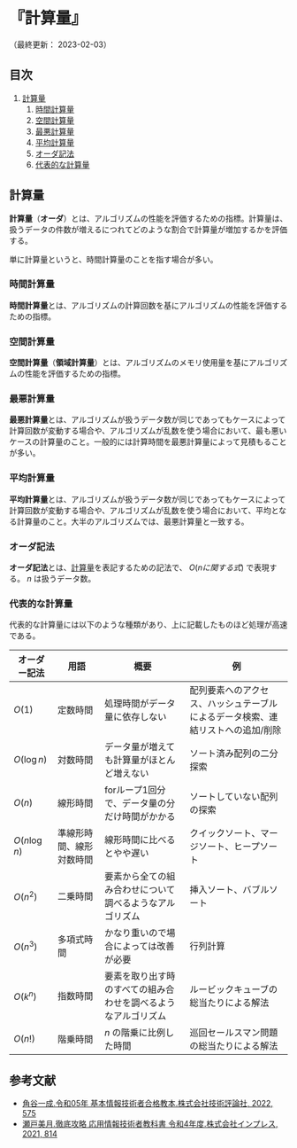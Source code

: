 # 『計算量』

（最終更新： 2023-02-03）


## 目次

1. [計算量](#計算量)
	1. [時間計算量](#時間計算量)
	1. [空間計算量](#空間計算量)
	1. [最悪計算量](#最悪計算量)
	1. [平均計算量](#平均計算量)
	1. [オーダ記法](#オーダ記法)
	1. [代表的な計算量](#代表的な計算量)


## 計算量

**計算量**（**オーダ**）とは、アルゴリズムの性能を評価するための指標。計算量は、扱うデータの件数が増えるにつれてどのような割合で計算量が増加するかを評価する。

単に計算量というと、時間計算量のことを指す場合が多い。

### 時間計算量

**時間計算量**とは、アルゴリズムの計算回数を基にアルゴリズムの性能を評価するための指標。

### 空間計算量

**空間計算量**（**領域計算量**）とは、アルゴリズムのメモリ使用量を基にアルゴリズムの性能を評価するための指標。

### 最悪計算量

**最悪計算量**とは、アルゴリズムが扱うデータ数が同じであってもケースによって計算回数が変動する場合や、アルゴリズムが乱数を使う場合において、最も悪いケースの計算量のこと。一般的には計算時間を最悪計算量によって見積もることが多い。

### 平均計算量

**平均計算量**とは、アルゴリズムが扱うデータ数が同じであってもケースによって計算回数が変動する場合や、アルゴリズムが乱数を使う場合において、平均となる計算量のこと。大半のアルゴリズムでは、最悪計算量と一致する。

### オーダ記法

**オーダ記法**とは、[計算量](#計算量)を表記するための記法で、 $O(nに関する式)$ で表現する。 $n$ は扱うデータ数。

### 代表的な計算量

代表的な計算量には以下のような種類があり、上に記載したものほど処理が高速である。

| オーダー記法  | 用語                     | 概要                                                           | 例                                                                              |
|---------------|--------------------------|----------------------------------------------------------------|---------------------------------------------------------------------------------|
| $O(1)$        | 定数時間                 | 処理時間がデータ量に依存しない                                 | 配列要素へのアクセス、ハッシュテーブルによるデータ検索、連結リストへの追加/削除 |
| $O(\log{n})$  | 対数時間                 | データ量が増えても計算量がほとんど増えない                     | ソート済み配列の二分探索                                                        |
| $O(n)$        | 線形時間                 | forループ1回分で、データ量の分だけ時間がかかる                 | ソートしていない配列の探索                                                      |
| $O(n\log{n})$ | 準線形時間、線形対数時間 | 線形時間に比べるとやや遅い                                     | クイックソート、マージソート、ヒープソート                                      |
| $O(n^2)$      | 二乗時間                 | 要素から全ての組み合わせについて調べるようなアルゴリズム       | 挿入ソート、バブルソート                                                        |
| $O(n^3)$      | 多項式時間               | かなり重いので場合によっては改善が必要                         | 行列計算                                                                        |
| $O(k^n)$      | 指数時間                 | 要素を取り出す時のすべての組み合わせを調べるようなアルゴリズム | ルービックキューブの総当たりによる解法                                          |
| $O(n!)$       | 階乗時間                 | $n$ の階乗に比例した時間                                        | 巡回セールスマン問題の総当たりによる解法                                        |


## 参考文献

- [角谷一成.令和05年 基本情報技術者合格教本.株式会社技術評論社, 2022, 575](https://gihyo.jp/book/2022/978-4-297-13164-7)
- [瀬戸美月.徹底攻略 応用情報技術者教科書 令和4年度.株式会社インプレス, 2021, 814](https://book.impress.co.jp/books/1121101057)
